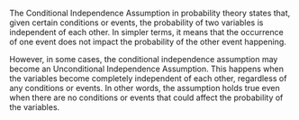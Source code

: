 ---
---

The Conditional Independence Assumption in probability theory states that, given certain conditions or events, the probability of two variables is independent of each other. In simpler terms, it means that the occurrence of one event does not impact the probability of the other event happening.

However, in some cases, the conditional independence assumption may become an Unconditional Independence Assumption. This happens when the variables become completely independent of each other, regardless of any conditions or events. In other words, the assumption holds true even when there are no conditions or events that could affect the probability of the variables.
